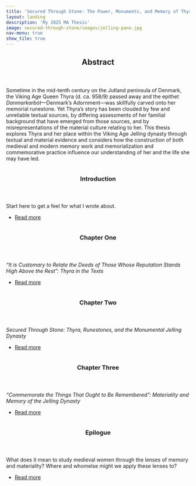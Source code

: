 ```yaml
---
title: 'Secured Through Stone: The Power, Monuments, and Memory of Thyra <i>Danmarkarbót</i> and the Jelling Dynasty'
layout: landing
description: 'My 2025 MA Thesis'
image: secured-through-stone/images/jelling-pano.jpg
nav-menu: true
show_tile: true
---
```


<!-- Main -->
<div id="main">

<!-- One -->
<section id="one">
	<div class="inner">
		<header class="major">
			<h2>Abstract</h2>
		</header>
		<p>Sometime in the mid-tenth century on the Jutland peninsula of Denmark, the Viking Age Queen Thyra (d. ca. 958/9) passed away and the epithet <i>Danmarkarbót</i>—Denmark’s Adornment—was skillfully carved onto her memorial runestone. Yet Thyra’s story has been clouded by few and unreliable textual sources, by differing assessments of her familial background that have emerged from those sources, and by misrepresentations of the material culture relating to her. This thesis explores Thyra and her place within the Viking Age Jelling dynasty through textual and material evidence and considers how the construction of both medieval and modern memory work and memorialization and commemorative practice influence our understanding of her and the life she may have led.</p>
	</div>
</section>

<!-- Two -->
<section id="two" class="spotlights">
	<section>
		<a href="secured-through-stone/sts-intro.md" class="image">
			<img src="{% link secured-through-stone/images/me-jelling1.jpg %}" alt="" data-position="center center" />
		</a>
		<div class="content">
			<div class="inner">
				<header class="major">
					<h3>Introduction</h3>
				</header>
				<p>Start here to get a feel for what I wrote about.</p>
				<ul class="actions">
					<li><a href="sts-intro" class="button">Read more</a></li>
				</ul>
			</div>
		</div>
	</section>
	<section>
		<a href="secured-through-stone/sts-one.md" class="image">
			<img src="{% link secured-through-stone/images/saxo-angers-fragment.jpg %}" alt="" data-position="top center" />
		</a>
		<div class="content">
			<div class="inner">
				<header class="major">
					<h3>Chapter One</h3>
				</header>
				<p><i>“It is Customary to Relate the Deeds of Those Whose Reputation Stands High Above the Rest”: Thyra in the Texts</i></p>
				<ul class="actions">
					<li><a href="sts-one" class="button">Read more</a></li>
				</ul>
			</div>
		</div>
	</section>
	<section>
		<a href="secured-through-stone/sts-two.md" class="image">
			<img src="{% link secured-through-stone/images/jelling1A-lille.jpg %}" alt="" data-position="25% 25%" />
		</a>
		<div class="content">
			<div class="inner">
				<header class="major">
					<h3>Chapter Two</h3>
				</header>
				<p><i>Secured Through Stone: Thyra, Runestones, and the Monumental Jelling Dynasty</i></p>
				<ul class="actions">
					<li><a href="sts-two" class="button">Read more</a></li>
				</ul>
			</div>
		</div>
	</section>
	<section>
		<a href="secured-through-stone/sts-three.md" class="image">
			<img src="{% link secured-through-stone/images/night-jelling.jpg %}" alt="" data-position="top center" />
		</a>
		<div class="content">
			<div class="inner">
				<header class="major">
					<h3>Chapter Three</h3>
				</header>
				<p><i>“Commemorate the Things That Ought to Be Remembered”: Materiality and Memory of the Jelling Dynasty</i></p>
				<ul class="actions">
					<li><a href="sts-three" class="button">Read more</a></li>
				</ul>
			</div>
		</div>
	</section>
	<section>
		<a href="secured-through-stone/sts-epilogue.md" class="image">
			<img src="{% link secured-through-stone/images/jesper-ejsing-thyra.jpg %}" alt="" data-position="25% 25%" />
		</a>
		<div class="content">
			<div class="inner">
				<header class="major">
					<h3>Epilogue</h3>
				</header>
				<p>What does it mean to study medieval women through the lenses of memory and materiality? Where and whomelse might we apply these lenses to?</p>
				<ul class="actions">
					<li><a href="sts-epilogue" class="button">Read more</a></li>
				</ul>
			</div>
		</div>
	</section>
</section>

</div>
